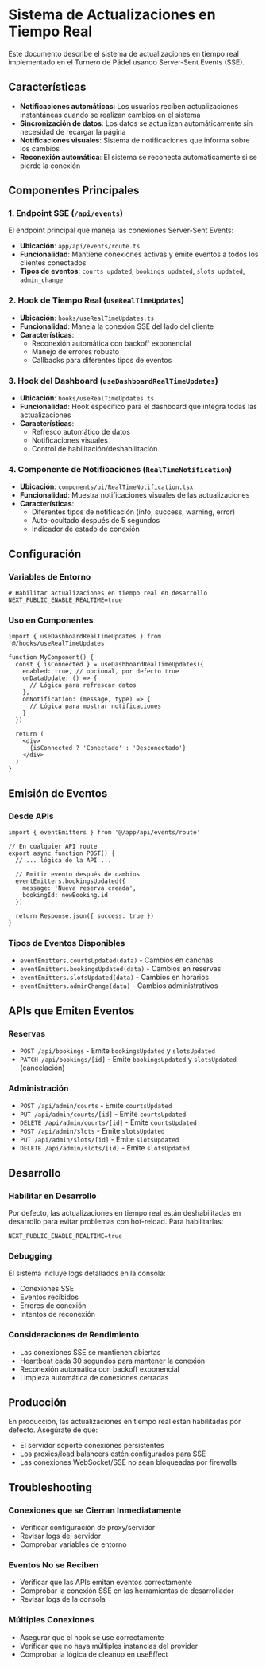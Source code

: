 # Sistema de Actualizaciones en Tiempo Real

Este documento describe el sistema de actualizaciones en tiempo real implementado en el Turnero de Pádel usando Server-Sent Events (SSE).

## Características

- **Notificaciones automáticas**: Los usuarios reciben actualizaciones instantáneas cuando se realizan cambios en el sistema
- **Sincronización de datos**: Los datos se actualizan automáticamente sin necesidad de recargar la página
- **Notificaciones visuales**: Sistema de notificaciones que informa sobre los cambios
- **Reconexión automática**: El sistema se reconecta automáticamente si se pierde la conexión

## Componentes Principales

### 1. Endpoint SSE (`/api/events`)

El endpoint principal que maneja las conexiones Server-Sent Events:

- **Ubicación**: `app/api/events/route.ts`
- **Funcionalidad**: Mantiene conexiones activas y emite eventos a todos los clientes conectados
- **Tipos de eventos**: `courts_updated`, `bookings_updated`, `slots_updated`, `admin_change`

### 2. Hook de Tiempo Real (`useRealTimeUpdates`)

- **Ubicación**: `hooks/useRealTimeUpdates.ts`
- **Funcionalidad**: Maneja la conexión SSE del lado del cliente
- **Características**:
  - Reconexión automática con backoff exponencial
  - Manejo de errores robusto
  - Callbacks para diferentes tipos de eventos

### 3. Hook del Dashboard (`useDashboardRealTimeUpdates`)

- **Ubicación**: `hooks/useRealTimeUpdates.ts`
- **Funcionalidad**: Hook específico para el dashboard que integra todas las actualizaciones
- **Características**:
  - Refresco automático de datos
  - Notificaciones visuales
  - Control de habilitación/deshabilitación

### 4. Componente de Notificaciones (`RealTimeNotification`)

- **Ubicación**: `components/ui/RealTimeNotification.tsx`
- **Funcionalidad**: Muestra notificaciones visuales de las actualizaciones
- **Características**:
  - Diferentes tipos de notificación (info, success, warning, error)
  - Auto-ocultado después de 5 segundos
  - Indicador de estado de conexión

## Configuración

### Variables de Entorno

```env
# Habilitar actualizaciones en tiempo real en desarrollo
NEXT_PUBLIC_ENABLE_REALTIME=true
```

### Uso en Componentes

```tsx
import { useDashboardRealTimeUpdates } from '@/hooks/useRealTimeUpdates'

function MyComponent() {
  const { isConnected } = useDashboardRealTimeUpdates({
    enabled: true, // opcional, por defecto true
    onDataUpdate: () => {
      // Lógica para refrescar datos
    },
    onNotification: (message, type) => {
      // Lógica para mostrar notificaciones
    }
  })

  return (
    <div>
      {isConnected ? 'Conectado' : 'Desconectado'}
    </div>
  )
}
```

## Emisión de Eventos

### Desde APIs

```tsx
import { eventEmitters } from '@/app/api/events/route'

// En cualquier API route
export async function POST() {
  // ... lógica de la API ...
  
  // Emitir evento después de cambios
  eventEmitters.bookingsUpdated({ 
    message: 'Nueva reserva creada',
    bookingId: newBooking.id 
  })
  
  return Response.json({ success: true })
}
```

### Tipos de Eventos Disponibles

- `eventEmitters.courtsUpdated(data)` - Cambios en canchas
- `eventEmitters.bookingsUpdated(data)` - Cambios en reservas
- `eventEmitters.slotsUpdated(data)` - Cambios en horarios
- `eventEmitters.adminChange(data)` - Cambios administrativos

## APIs que Emiten Eventos

### Reservas
- `POST /api/bookings` - Emite `bookingsUpdated` y `slotsUpdated`
- `PATCH /api/bookings/[id]` - Emite `bookingsUpdated` y `slotsUpdated` (cancelación)

### Administración
- `POST /api/admin/courts` - Emite `courtsUpdated`
- `PUT /api/admin/courts/[id]` - Emite `courtsUpdated`
- `DELETE /api/admin/courts/[id]` - Emite `courtsUpdated`
- `POST /api/admin/slots` - Emite `slotsUpdated`
- `PUT /api/admin/slots/[id]` - Emite `slotsUpdated`
- `DELETE /api/admin/slots/[id]` - Emite `slotsUpdated`

## Desarrollo

### Habilitar en Desarrollo

Por defecto, las actualizaciones en tiempo real están deshabilitadas en desarrollo para evitar problemas con hot-reload. Para habilitarlas:

```env
NEXT_PUBLIC_ENABLE_REALTIME=true
```

### Debugging

El sistema incluye logs detallados en la consola:

- Conexiones SSE
- Eventos recibidos
- Errores de conexión
- Intentos de reconexión

### Consideraciones de Rendimiento

- Las conexiones SSE se mantienen abiertas
- Heartbeat cada 30 segundos para mantener la conexión
- Reconexión automática con backoff exponencial
- Limpieza automática de conexiones cerradas

## Producción

En producción, las actualizaciones en tiempo real están habilitadas por defecto. Asegúrate de que:

- El servidor soporte conexiones persistentes
- Los proxies/load balancers estén configurados para SSE
- Las conexiones WebSocket/SSE no sean bloqueadas por firewalls

## Troubleshooting

### Conexiones que se Cierran Inmediatamente

- Verificar configuración de proxy/servidor
- Revisar logs del servidor
- Comprobar variables de entorno

### Eventos No se Reciben

- Verificar que las APIs emitan eventos correctamente
- Comprobar la conexión SSE en las herramientas de desarrollador
- Revisar logs de la consola

### Múltiples Conexiones

- Asegurar que el hook se use correctamente
- Verificar que no haya múltiples instancias del provider
- Comprobar la lógica de cleanup en useEffect